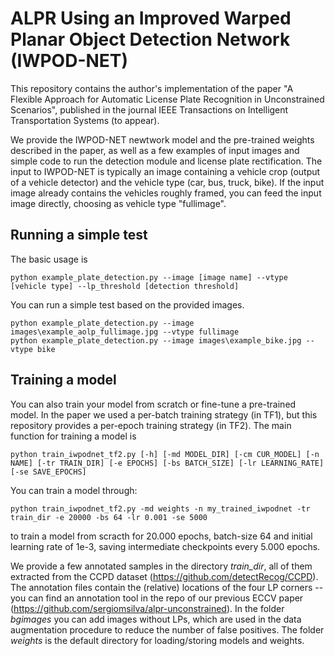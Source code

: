 # ALPR Using an Improved Warped Planar Object Detection Network (IWPOD-NET)

This repository contains the author's implementation of the paper "A Flexible Approach for Automatic License Plate Recognition in Unconstrained Scenarios", published in the journal IEEE Transactions on Intelligent Transportation Systems (to appear).

We provide the IWPOD-NET newtwork model and the pre-trained weights described in the paper, as well as a few examples of input images and simple code to run the detection module and license plate rectification. The input to IWPOD-NET is typically an image containing a vehicle crop (output of a vehicle detector) and the vehicle type (car, bus, truck, bike). If the input image already contains the vehicles roughly framed, you can feed the input image directly, choosing as vehicle type "fullimage".

## Running a simple test

The basic usage is

```
python example_plate_detection.py --image [image name] --vtype [vehicle type] --lp_threshold [detection threshold]
```

You can run a simple test based on the provided images.

```
python example_plate_detection.py --image images\example_aolp_fullimage.jpg --vtype fullimage
python example_plate_detection.py --image images\example_bike.jpg --vtype bike
```

## Training a model 

You can also train your model from scratch or fine-tune a pre-trained model. In the paper we used a per-batch training strategy (in TF1), but this repository provides a per-epoch training strategy (in TF2). The main function for training a model is

```
python train_iwpodnet_tf2.py [-h] [-md MODEL_DIR] [-cm CUR_MODEL] [-n NAME] [-tr TRAIN_DIR] [-e EPOCHS] [-bs BATCH_SIZE] [-lr LEARNING_RATE] [-se SAVE_EPOCHS]
```

You can train a model through:

```
python train_iwpodnet_tf2.py -md weights -n my_trained_iwpodnet -tr train_dir -e 20000 -bs 64 -lr 0.001 -se 5000
```
to train a model from scracth for 20.000 epochs, batch-size 64 and initial learning rate of 1e-3, saving intermediate checkpoints every 5.000 epochs.

We provide a few annotated samples in the directory *train_dir*, all of them extracted from the CCPD dataset (https://github.com/detectRecog/CCPD). The annotation files contain the (relative) locations of the four LP corners -- you can find an annotation tool in the repo of our previous ECCV paper (https://github.com/sergiomsilva/alpr-unconstrained). In the folder *bgimages* you can add images without LPs, which are used in the data augmentation procedure to reduce the number of false positives. The folder *weights* is the default directory for loading/storing models and weights.

